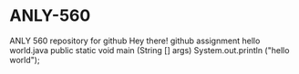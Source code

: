 # ANLY-560
ANLY 560 repository for github
Hey there! 
github assignment
hello world.java
public static void main (String [] args)
System.out.println ("hello world");
